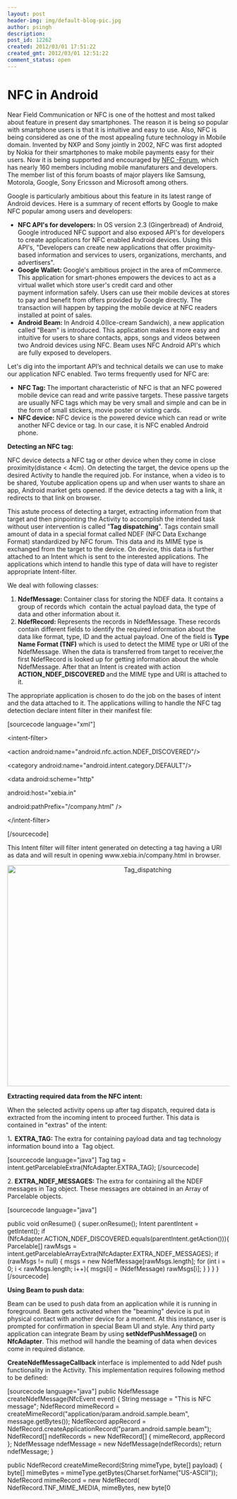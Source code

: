 ```yaml
---
layout: post
header-img: img/default-blog-pic.jpg
author: psingh
description: 
post_id: 12262
created: 2012/03/01 17:51:22
created_gmt: 2012/03/01 12:51:22
comment_status: open
---
```


# NFC in Android

<p>Near Field Communication or NFC is one of the hottest and most talked about feature in present day smartphones. The reason it is being so popular with smartphone users is that it is intuitive and easy to use. Also, NFC is being considered as one of the most appealing future technology in Mobile domain. Invented by NXP and Sony jointly in 2002, NFC was first adopted by Nokia for their smartphones to make mobile payments easy for their users. Now it is being supported and encouraged by <a target="_blank" title="NFC forum" href="http://www.nfc-forum.org/home/">NFC -Forum</a>, which has nearly 160 members including mobile manufaturers and developers. The member list of this forum boasts of major players like Samsung, Motorola, Google, Sony Ericsson and Microsoft among others.</p>
<!--more-->

<p>Google is particularly ambitious about this feature in its latest range of Android devices. Here is a summary of recent efforts by Google to make NFC popular among users and developers:
<ul>
    <li><strong>NFC API's for developers: </strong>In OS version 2.3 (Gingerbread) of Android, Google introduced NFC support and also exposed API's for developers to create applications for NFC enabled Android devices. Using this API's, "Developers can create new applications that offer proximity-based information and services to users, organizations, merchants, and advertisers".</li>
    <li><strong>Google Wallet: </strong>Google's ambitious project in the area of mCommerce. This application for smart-phones empowers the devices to act as a virtual wallet which store user's credit card and other payment information safely. Users can use their mobile devices at stores to pay and benefit from offers provided by Google directly. The transaction will happen by tapping the mobile device at NFC readers installed at point of sales.</li>
    <li><strong>Android Beam: </strong>In Android 4.0(Ice-cream Sandwich), a new application called "Beam" is introduced. This application makes it more easy and intuitive for users to share contacts, apps, songs and videos between two Android devices using NFC. Beam uses NFC Android API's which are fully exposed to developers.</li>
</ul>
Let's dig into the important API’s and technical details we can use to make our application NFC enabled. Two terms frequently used for NFC are:
<ul>
    <li><strong>NFC Tag: </strong>The important characteristic of NFC is that an NFC powered mobile device can read and write passive targets. These passive targets are usually NFC tags which may be very small and simple and can be in the form of small stickers, movie poster or visting cards.</li>
    <li><strong>NFC device:</strong> NFC device is the powered device which can read or write another NFC device or tag. In our case, it is NFC enabled Android phone.</li>
</ul>
<b>Detecting an NFC tag:</b></p>
<p>NFC device detects a NFC tag or other device when they come in close proximity(distance &lt; 4cm). On detecting the target, the device opens up the desired Activity to handle the required job. For instance, when a video is to be shared, Youtube application opens up and when user wants to share an app, Android market gets opened. If the device detects a tag with a link, it redirects to that link on browser.</p>
<p>This astute process of detecting a target, extracting information from that target and then pinpointing the Activity to accomplish the intended task without user intervention is called "<strong>Tag dispatching</strong>". Tags contain small amount of data in a special format called NDEF (NFC Data Exchange Format) standardized by NFC forum. This data and its MIME type is exchanged from the target to the device. On device, this data is further attached to an Intent which is sent to the interested applications. The applications which intend to handle this type of data will have to register appropriate Intent-filter.</p>
<p>We deal with following classes:
<ol>
    <li><strong>NdefMessage: </strong>Container class for storing the NDEF data. It contains a group of records which  contain the actual payload data, the type of data and other information about it.</li>
    <li><strong>NdefRecord: </strong>Represents the records in NdefMessage. These records contain different fields to identify the required information about the data like format, type, ID and the actual payload. One of the field is <strong>Type Name Format (TNF)</strong> which is used to detect the MIME type or URI of the NdefMessage. When the data is transferred from target to receiver,the first NdefRecord is looked up for getting information about the whole NdefMessage. After that an Intent is created with action <strong>ACTION_NDEF_DISCOVERED </strong>and the MIME type and URI is attached to it.</li>
</ol>
The appropriate application is chosen to do the job on the bases of intent and the data attached to it. The applications willing to handle the NFC tag detection declare intent filter in their manifest file:</p>
<p>[sourcecode language="xml"]</p>
<p>&lt;intent-filter&gt;</p>
<p>&lt;action android:name=&quot;android.nfc.action.NDEF_DISCOVERED&quot;/&gt;</p>
<p>&lt;category android:name=&quot;android.intent.category.DEFAULT&quot;/&gt;</p>
<p>&lt;data android:scheme=&quot;http&quot;</p>
<p>android:host=&quot;xebia.in&quot;</p>
<p>android:pathPrefix=&quot;/company.html&quot; /&gt;</p>
<p>&lt;/intent-filter&gt;</p>
<p>[/sourcecode]</p>
<p>This Intent filter will filter intent generated on detecting a tag having a URI as data and will result in opening www.xebia.in/company.html in browser.
<p style="text-align: center;"><img height="500" width="620" src="http://xebee.xebia.in/wp-content/uploads/2012/02/Tag_dispatching.png" title="Tag_dispatching" class="aligncenter size-full wp-image-12284" /></p>
<strong>Extracting required data from the NFC intent:</strong></p>
<p>When the selected activity opens up after tag dispatch, required data is extracted from the incoming intent to proceed further. This data is contained in "extras" of the intent:</p>
<p>1<strong>.  EXTRA_TAG: </strong>The extra for containing payload data and tag technology information bound into a  Tag object.</p>
<p>[sourcecode language="java"]
Tag tag = intent.getParcelableExtra(NfcAdapter.EXTRA_TAG);
[/sourcecode]</p>
<p>2. <strong>EXTRA_NDEF_MESSAGES: </strong>The extra for containing all the NDEF messages in Tag object. These messages are obtained in an Array of Parcelable objects.</p>
<p>[sourcecode language="java"]</p>
<p>public void onResume() {
    super.onResume();
    Intent parentIntent = getIntent();
    if (NfcAdapter.ACTION_NDEF_DISCOVERED.equals(parentIntent.getAction())){
        Parcelable[] rawMsgs = intent.getParcelableArrayExtra(NfcAdapter.EXTRA_NDEF_MESSAGES);
        if (rawMsgs != null) {
            msgs = new NdefMessage[rawMsgs.length];
            for (int i = 0; i &lt; rawMsgs.length; i++){
                msgs[i] = (NdefMessage) rawMsgs[i];
            }
        }
    }
}
[/sourcecode]</p>
<p><strong>Using Beam to push data:</strong></p>
<p>Beam can be used to push data from an application while it is running in foreground. Beam gets activated when the "beaming" device is put in physical contact with another device for a moment. At this instance, user is prompted for confirmation in special Beam UI and style. Any third party application can integrate Beam by using <strong>setNdefPushMessage() </strong>on <strong>NfcAdapter</strong>. This method will handle the beaming of data when devices come in required distance.</p>
<p><strong>CreateNdefMessageCallback </strong>interface is implemented to add Ndef push functionality in the Activity. This implementation requires following method to be defined:</p>
<p>[sourcecode language="java"]
public NdefMessage createNdefMessage(NfcEvent event) {
String message = &quot;This is NFC message&quot;;
NdefRecord mimeRecord = createMimeRecord(&quot;application/param.android.sample.beam&quot;,
message.getBytes());
NdefRecord appRecord = NdefRecord.createApplicationRecord(&quot;param.android.sample.beam&quot;);
NdefRecord[] ndefRecords = new NdefRecord[] {
mimeRecord,
appRecord
};
NdefMessage ndefMessage = new NdefMessage(ndefRecords);
return ndefMessage;
}</p>
<p>public NdefRecord createMimeRecord(String mimeType, byte[] payload) {
byte[] mimeBytes = mimeType.getBytes(Charset.forName(&quot;US-ASCII&quot;));
NdefRecord mimeRecord = new NdefRecord(
NdefRecord.TNF_MIME_MEDIA, mimeBytes, new byte[0</p>